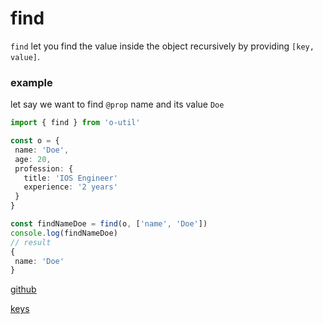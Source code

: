 # find

`find` let you find the value inside the object recursively by providing `[key, value]`.

### example

let say we want to find `@prop` name and its value `Doe`

```ts
import { find } from 'o-util'

const o = {
 name: 'Doe',
 age: 20,
 profession: {
   title: 'IOS Engineer'
   experience: '2 years'
 }
}

const findNameDoe = find(o, ['name', 'Doe'])
console.log(findNameDoe)
// result
{
 name: 'Doe'
}
```

[github](https://github.com/virakkhun/o-utils/blob/main/packages/o-utils/src/o/find.ts)

[keys](/doc/keys?content=keys)
